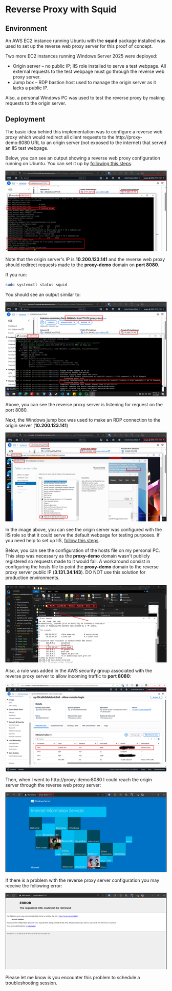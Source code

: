 # Reverse Proxy with Squid

## Environment

An AWS EC2 instance running Ubuntu with the **squid** package installed was used to set up the reverse web proxy server for this proof of concept.

Two more EC2 instances running Windows Server 2025 were deployed:

- Origin server – no public IP; IIS role installed to serve a test webpage. All external requests to the test webpage must go through the reverse web proxy server.
- Jump box – RDP bastion host used to manage the origin server as it lacks a public IP.

Also, a personal Windows PC was used to test the reverse proxy by making requests to the origin server.

## Deployment

The basic idea behind this implementation was to configure a reverse web proxy which would redirect all client requests to the http://proxy-demo:8080 URL to an origin server (not exposed to the internet) that served an IIS test webpage.

Below, you can see an output showing a reverse web proxy configuration running on Ubuntu. You can set it up by [following this steps](./README.md).

![output for a reverse proxy configuration with squid](./assets/reverse-proxy-with-squid-a.png)

Note that the origin server's IP is **10.200.123.141** and the reverse web proxy should redirect requests made to the **proxy-demo** domain on **port 8080**.

If you run: 

```sh
sudo systemctl status squid
```

You should see an output similar to:

![squid status for reverse proxy](./assets/reverse-proxy-with-squid-b.png)

Above, you can see the reverse proxy server is listening for request on the port 8080.

Next, the Windows jump box was used to make an RDP connection to the origin server (**10.200.123.141**)

![origin server showing an IIS role installation](./assets/reverse-proxy-with-squid-c.png)

In the image above, you can see the origin server was configured with the IIS role so that it could serve the default webpage for testing purposes. If you need help to set up IIS, [follow this steps](https://learn.microsoft.com/en-us/iis/web-hosting/web-server-for-shared-hosting/installing-the-web-server-role).

Below, you can see the configuration of the hosts file on my personal PC. This step was necessary as the **proxy-demo** domain wasn't publicly registered so requests made to it would fail. A workaround consist in configuring the hosts file to point the **proxy-demo** domain to the reverse proxy server public IP (**3.131.34.143**). DO NOT use this solution for production environments.

![hosts file configuration for  proxy-demo domain](./assets/reverse-proxy-with-squid-d.png)

Also, a rule was added in the AWS security group associated with the reverse proxy server to allow incoming traffic to **port 8080**:

![security group showing rule to allow incoming traffic to port 8080](./assets/reverse-proxy-with-squid-g.png)

Then, when I went to http://proxy-demo:8080 I could reach the origin server through the reverse web proxy server:

![origin server test webpage accessed through the reverse web proxy ](./assets/reverse-proxy-with-squid-e.png)

If there is a problem with the reverse proxy server configuration you may receive the following error:

![reverse web proxy access denied error](./assets/reverse-proxy-with-squid-f.png)

Please let me know is you encounter this problem to schedule a troubleshooting session.

